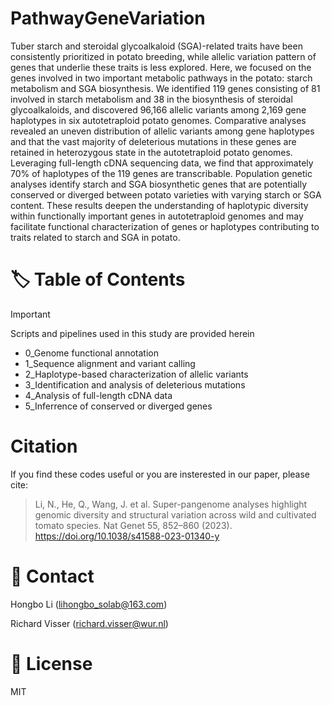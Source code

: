 # PathwayGeneVariation

Tuber starch and steroidal glycoalkaloid (SGA)-related traits have been consistently prioritized in potato breeding, while allelic variation pattern of genes that underlie these traits is less explored. Here, we focused on the genes involved in two important metabolic pathways in the potato: starch metabolism and SGA biosynthesis. We identified 119 genes consisting of 81 involved in starch metabolism and 38 in the biosynthesis of steroidal glycoalkaloids, and discovered 96,166 allelic variants among 2,169 gene haplotypes in six autotetraploid potato genomes. Comparative analyses revealed an uneven distribution of allelic variants among gene haplotypes and that the vast majority of deleterious mutations in these genes are retained in heterozygous state in the autotetraploid potato genomes. Leveraging full-length cDNA sequencing data, we find that approximately 70% of haplotypes of the 119 genes are transcribable. Population genetic analyses identify starch and SGA biosynthetic genes that are potentially conserved or diverged between potato varieties with varying starch or SGA content. These results deepen the understanding of haplotypic diversity within functionally important genes in autotetraploid genomes and may facilitate functional characterization of genes or haplotypes contributing to traits related to starch and SGA in potato.

# :label:	Table of Contents

> [!IMPORTANT]
> Scripts and pipelines used in this study are provided herein

- 0_Genome functional annotation
- 1_Sequence alignment and variant calling
- 2_Haplotype-based characterization of allelic variants
- 3_Identification and analysis of deleterious mutations
- 4_Analysis of full-length cDNA data
- 5_Inferrence of conserved or diverged genes

# Citation

If you find these codes useful or you are insterested in our paper, please cite:

>Li, N., He, Q., Wang, J. et al. Super-pangenome analyses highlight genomic diversity and structural variation across wild and cultivated tomato species. Nat Genet 55, 852–860 (2023). https://doi.org/10.1038/s41588-023-01340-y



# :email: Contact

Hongbo Li (lihongbo_solab@163.com)

Richard Visser (richard.visser@wur.nl)

# :wine_glass: License

MIT
